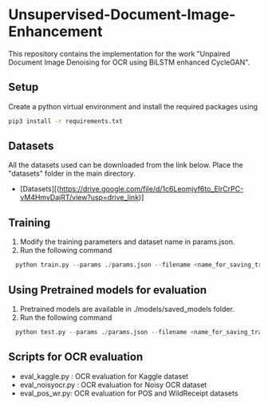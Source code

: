 # Unsupervised-Document-Image-Enhancement 
This repository contains the implementation for the work "Unpaired Document Image Denoising for OCR using BiLSTM enhanced
CycleGAN".


## Setup
Create a python virtual environment and install the required packages using
```bash
pip3 install -r requirements.txt
``` 
## Datasets
All the datasets used can be downloaded from the link below. Place the "datasets" folder in the main directory. 

* [Datasets][(https://drive.google.com/file/d/1c6Leomjyf6to_ElrCrPC-vM4HmvDajRT/view?usp=drive_link)]


## Training 
1. Modify the training parameters and dataset name in params.json. 
2. Run the following command
```python 
  python train.py --params ./params.json --filename <name_for_saving_trained_model> --wandb_run_name <wandb_run_name> 
```

## Using Pretrained models for evaluation
1. Pretrained models are available in ./models/saved_models folder.  
2. Run the following command
```python 
  python test.py --params ./params.json --filename <name_for_saving_trained_model> --wandb_run_name <wandb_run_name> 
```
 
 
## Scripts for OCR evaluation 
* eval_kaggle.py : OCR evaluation for Kaggle dataset
* eval_noisyocr.py : OCR evaluation for Noisy OCR dataset
* eval_pos_wr.py: OCR evaluation for POS and WildReceipt datasets

